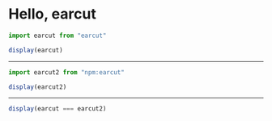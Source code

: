 # Hello, earcut

```js echo
import earcut from "earcut"
```

```js
display(earcut)
```

---

```js echo
import earcut2 from "npm:earcut"
```

```js
display(earcut2)
```

---

```js
display(earcut === earcut2)
```
